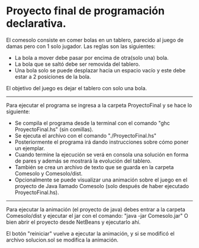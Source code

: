 # Proyecto final de programación declarativa.

El comesolo consiste en comer bolas en un tablero, parecido al juego de damas pero con 1 solo jugador.
Las reglas son las siguientes:
- La bola a mover debe pasar por encima de otra(solo una) bola.
- La bola que se saltó debe ser removida del tablero.
- Una bola solo se puede desplazar hacia un espacio vacío y este debe estar a 2 posiciones de la bola.

El objetivo del juego es dejar el tablero con solo una bola.

---------------------------------------------------------------------------------

Para ejecutar el programa se ingresa a la carpeta ProyectoFinal y se hace lo siguiente:
- Se compila el programa desde la terminal con el comando "ghc ProyectoFinal.hs" (sin comillas).
- Se ejecuta el archivo con el comando "./ProyectoFinal.hs"
- Posteriormente el programa irá dando instrucciones sobre cómo poner un ejemplar.
- Cuando termine la ejecución se verá en consola una solución en forma de pares y además se mostrará la evolución del tablero.
- También se crea un archivo de texto que se guarda en la carpeta Comesolo y Comesolo/dist.
- Opcionalmente se puede visualizar una animación sobre el juego en el proyecto de Java llamado Comesolo (solo después de haber ejecutado ProyectoFinal.hs).

-------------------------------------------------------------------------------

Para ejecutar la animación (el proyecto de java) debes entrar a la carpeta Comesolo/dist y ejecutar el jar con el comando:
"java -jar Comesolo.jar"
O bien abrir el proyecto desde NetBeans y ejecutarlo ahí.

El botón "reiniciar" vuelve a ejecutar la animación, y si se modificó el archivo solucion.sol se modifica la animación.
